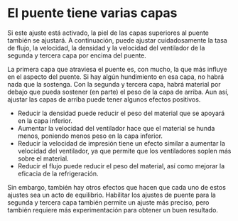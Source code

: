 El puente tiene varias capas
====
Si este ajuste está activado, la piel de las capas superiores al puente también se ajustará. A continuación, puede ajustar cuidadosamente la tasa de flujo, la velocidad, la densidad y la velocidad del ventilador de la segunda y tercera capa por encima del puente.

La primera capa que atraviesa el puente es, con mucho, la que más influye en el aspecto del puente. Si hay algún hundimiento en esa capa, no habrá nada que la sostenga. Con la segunda y tercera capa, habrá material por debajo que pueda sostener (en parte) el peso de la capa de arriba. Aun así, ajustar las capas de arriba puede tener algunos efectos positivos.
* Reducir la densidad puede reducir el peso del material que se apoyará en la capa inferior.
* Aumentar la velocidad del ventilador hace que el material se hunda menos, poniendo menos peso en la capa inferior.
* Reducir la velocidad de impresión tiene un efecto similar a aumentar la velocidad del ventilador, ya que permite que los ventiladores soplen más sobre el material.
* Reducir el flujo puede reducir el peso del material, así como mejorar la eficacia de la refrigeración.

Sin embargo, también hay otros efectos que hacen que cada uno de estos ajustes sea un acto de equilibrio. Habilitar los ajustes de puente para la segunda y tercera capa también permite un ajuste más preciso, pero también requiere más experimentación para obtener un buen resultado.